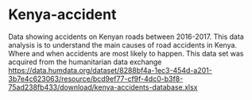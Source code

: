 # Kenya-accident
Data showing accidents on Kenyan roads between 2016-2017.
This data analysis is to understand the main causes of road accidents in Kenya. Where and when accidents are most likely to happen. 
This data set was acquired from the humanitarian data exchange https://data.humdata.org/dataset/8288bf4a-1ec3-454d-a201-3b7e4c623063/resource/bcd9ef77-cf9f-4dc0-b3f8-75ad238fb433/download/kenya-accidents-database.xlsx
